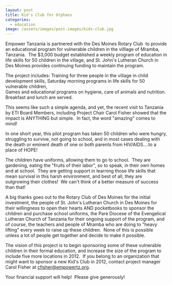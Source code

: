 ```yaml
---
layout: post
title: Kid's Club for Orphans
categories:
  - education
image: /assets/images/post-images/kids-club.jpg
---
```


Empower Tanzania is partnered with the Des Moines Rotary Club &nbsp;to provide an educational program for vulnerable children in the villlage of Mramba, Tanzania.&nbsp; The $3,000 budget established a weekly program of education in life skills for 50 children in the village, and St. John's Lutheran Church in Des Moines provides continuing funding to maintain the program.

The project includes: Training for three people in the village in child development skills, Saturday morning programs in life skills for 50 vulnerable children,<br>Games and educational programs on hygiene, care of animals and nutrition.<br>Breakfast and lunch are served.

This seems like such a simple agenda, and yet, the recent visit to Tanzania by ETI Board Members, including Project Chair Carol Fisher showed that the impact is ANYTHING but simple. &nbsp;In fact, the word "amazing" comes to mind!

In one short year, this pilot program has taken 50 children who were hungry, struggling to survive, not going to school, and in most cases dealing with the death or eminent death of one or both parents from HIV/AIDS….to a place of HOPE!

The children have uniforms, allowing them to go to school. &nbsp;They are gardening, eating the "fruits of their labor", so to speak, in their own homes and at school. &nbsp;They are getting support in learning those life skills that mean survival in this harsh environment, and best of all, they are outgrowing their clothes! &nbsp;We can't think of a better measure of success than that!

A big thanks goes out to the Rotary Club of Des Moines for the initial investment, the people of St. John's Lutheran Church in Des Moines for their willingness to open their hearts AND pocketbooks to sponsor the children and purchase school uniforms, the Pare Diocese of the Evengelical Lutheran Church of Tanzania for their ongoing support of the program, and of course, the teachers and people of Mramba who are doing to "heavy lifting" every week to raise up these children. &nbsp;None of this is possible unless a lot of people get together and decide to make it possible.

The vision of this project is to begin sponsoring some of these vulnerable children in their formal education, and increase the size of the program to include five more locations in 2012. &nbsp;If you belong to an organization that might want to sponsor a new Kid's Club in 2012, contact project manager Carol Fisher at cfisher@empowertz.org.

Your financial support will help! &nbsp;Please give generously!